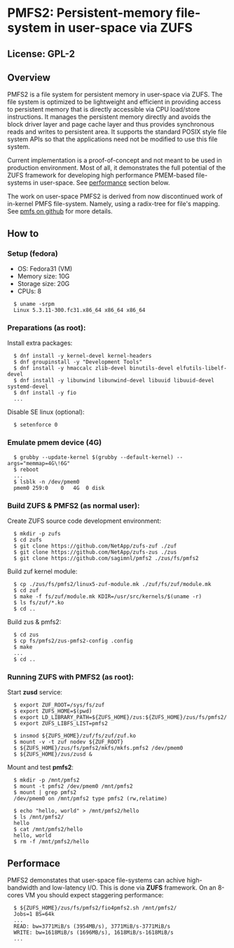 ﻿# PMFS2: Persistent-memory file-system in user-space via ZUFS

## License: GPL-2

## Overview
PMFS2 is a file system for persistent memory in user-space via ZUFS.
The file system is optimized to be lightweight and efficient in providing
access to persistent memory that is directly accessible via CPU load/store
instructions. It manages the persistent memory directly and avoids the block
driver layer and page cache layer and thus provides synchronous reads and
writes to persistent area. It supports the standard POSIX style file system
APIs so that the applications need not be modified to use this file system.

Current implementation is a proof-of-concept and not meant to be used in
production environment. Most of all, it demonstrates the full potential of the
ZUFS framework for developing high performance PMEM-based file-systems in
user-space. See [performance](#Performance) section below.

The work on user-space PMFS2 is derived from now discontinued work of in-kernel
PMFS file-system. Namely, using a radix-tree for file's mapping.
See [pmfs on github](https://github.com/linux-pmfs/pmfs) for more details.

## How to

### Setup (fedora)
- OS: Fedora31 (VM)
- Memory size: 10G
- Storage size: 20G
- CPUs: 8


```
  $ uname -srpm
  Linux 5.3.11-300.fc31.x86_64 x86_64 x86_64
```

### Preparations (as root):
Install extra packages:
```
  $ dnf install -y kernel-devel kernel-headers
  $ dnf groupinstall -y "Development Tools"
  $ dnf install -y hmaccalc zlib-devel binutils-devel elfutils-libelf-devel
  $ dnf install -y libunwind libunwind-devel libuuid libuuid-devel systemd-devel
  $ dnf install -y fio
  ...
```
Disable SE linux (optional):
```
  $ setenforce 0
```


### Emulate pmem device (4G)
```
  $ grubby --update-kernel $(grubby --default-kernel) --args="memmap=4G\!6G"
  $ reboot
  ...
  $ lsblk -n /dev/pmem0
  pmem0 259:0    0   4G  0 disk
```

### Build ZUFS & PMFS2 (as normal user):
Create ZUFS source code development environment:

```
  $ mkdir -p zufs
  $ cd zufs
  $ git clone https://github.com/NetApp/zufs-zuf ./zuf
  $ git clone https://github.com/NetApp/zufs-zus ./zus
  $ git clone https://github.com/sagimnl/pmfs2 ./zus/fs/pmfs2
```

Build zuf kernel module:

```
  $ cp ./zus/fs/pmfs2/linux5-zuf-module.mk ./zuf/fs/zuf/module.mk
  $ cd zuf
  $ make -f fs/zuf/module.mk KDIR=/usr/src/kernels/$(uname -r)
  $ ls fs/zuf/*.ko
  $ cd ..
```

Build zus & pmfs2:

```
  $ cd zus
  $ cp fs/pmfs2/zus-pmfs2-config .config
  $ make
  ...
  $ cd ..
```

### Running ZUFS with PMFS2 (as root):
Start **zusd** service:

```
  $ export ZUF_ROOT=/sys/fs/zuf
  $ export ZUFS_HOME=$(pwd)
  $ export LD_LIBRARY_PATH=${ZUFS_HOME}/zus:${ZUFS_HOME}/zus/fs/pmfs2/
  $ export ZUFS_LIBFS_LIST=pmfs2

  $ insmod ${ZUFS_HOME}/zuf/fs/zuf/zuf.ko
  $ mount -v -t zuf nodev ${ZUF_ROOT}
  $ ${ZUFS_HOME}/zus/fs/pmfs2/mkfs/mkfs.pmfs2 /dev/pmem0
  $ ${ZUFS_HOME}/zus/zusd &
```

Mount and test **pmfs2**:

```
  $ mkdir -p /mnt/pmfs2
  $ mount -t pmfs2 /dev/pmem0 /mnt/pmfs2
  $ mount | grep pmfs2
  /dev/pmem0 on /mnt/pmfs2 type pmfs2 (rw,relatime)

  $ echo "hello, world" > /mnt/pmfs2/hello
  $ ls /mnt/pmfs2/
  hello
  $ cat /mnt/pmfs2/hello
  hello, world
  $ rm -f /mnt/pmfs2/hello
```

## Performace
PMFS2 demonstates that user-space file-systems can achive high-bandwidth and
low-latency I/O. This is done via **ZUFS** framework. On an 8-cores VM you
should expect staggering performance:

```
  $ ${ZUFS_HOME}/zus/fs/pmfs2/fio4pmfs2.sh /mnt/pmfs2/
  Jobs=1 BS=64k
  ...
  READ: bw=3771MiB/s (3954MB/s), 3771MiB/s-3771MiB/s
  WRITE: bw=1618MiB/s (1696MB/s), 1618MiB/s-1618MiB/s
  ...

```
